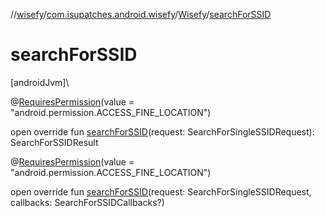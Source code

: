//[wisefy](../../../index.md)/[com.isupatches.android.wisefy](../index.md)/[Wisefy](index.md)/[searchForSSID](search-for-s-s-i-d.md)

# searchForSSID

[androidJvm]\

@[RequiresPermission](https://developer.android.com/reference/kotlin/androidx/annotation/RequiresPermission.html)(value = &quot;android.permission.ACCESS_FINE_LOCATION&quot;)

open override fun [searchForSSID](search-for-s-s-i-d.md)(request: SearchForSingleSSIDRequest): SearchForSSIDResult

@[RequiresPermission](https://developer.android.com/reference/kotlin/androidx/annotation/RequiresPermission.html)(value = &quot;android.permission.ACCESS_FINE_LOCATION&quot;)

open override fun [searchForSSID](search-for-s-s-i-d.md)(request: SearchForSingleSSIDRequest, callbacks: SearchForSSIDCallbacks?)
